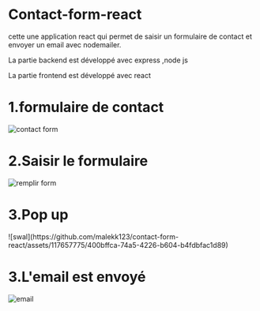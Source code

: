 # Contact-form-react
cette une application react qui permet de saisir un formulaire de contact et envoyer un email avec nodemailer.

La partie backend est développé avec express ,node js 


La partie frontend est développé avec react 



<h1>1.formulaire de contact</h1>

![contact form](https://github.com/malekk123/contact-form-react/assets/117657775/8c3aeefc-ad1f-4e93-a91d-e035ce04c68a)


<h1>2.Saisir le formulaire</h1>

![remplir form](https://github.com/malekk123/contact-form-react/assets/117657775/1f0032c7-8831-4ca9-a8be-29d735805f9a)

<h1>3.Pop up </h1>
![swal](https://github.com/malekk123/contact-form-react/assets/117657775/400bffca-74a5-4226-b604-b4fdbfac1d89)

<h1>3.L'email est envoyé</h1>

![email](https://github.com/malekk123/contact-form-react/assets/117657775/730984f3-9d62-4a41-85b4-78c1a6c3bcf8)

